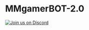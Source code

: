 # MMgamerBOT-2.0

[![Join us on Discord](https://discordapp.com/api/guilds/422083182167588864/embed.png?style=banner2)](https://discord.gg/SW8zrVh)
